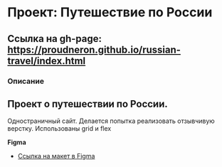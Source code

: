 # Проект: Путешествие по России

## Ссылка на gh-page: https://proudneron.github.io/russian-travel/index.html

### Описание
Проект о путешествии по России.
------
Одностраничный сайт. Делается попытка реализовать отзывчивую верстку. Использованы grid и flex

**Figma**

* [Ссылка на макет в Figma](https://www.figma.com/file/5S2WSbEFL6awjVWJ0NWL8Q/Sprint-3_-Russia-_-desktop-mobile?node-id=28503%3A0)

